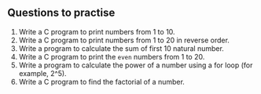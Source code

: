 ## Questions to practise 

1. Write a C program to print numbers from 1 to 10. 
2. Write a C program to print numbers from 1 to 20 in reverse order. 
3. Write a program to calculate the sum of first 10 natural number. 
4. Write a C program to print the `even` numbers from 1 to 20.
5. Write a program to calculate the power of a number using a for loop (for example, 2^5).
6. Write a C program to find the factorial of a number.

